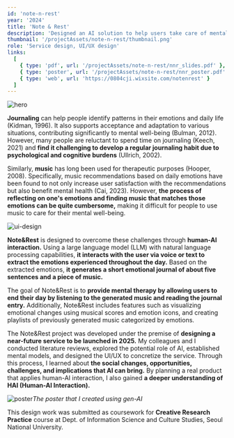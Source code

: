 ```yaml
---
id: 'note-n-rest'
year: '2024'
title: 'Note & Rest'
description: 'Designed an AI solution to help users take care of mental well-being by extracting emotions through human-AI interaction and generate diaries and music.'
thumbnail: '/projectAssets/note-n-rest/thumbnail.png'
role: 'Service design, UI/UX design'
links:
  [
    { type: 'pdf', url: '/projectAssets/note-n-rest/nnr_slides.pdf' },
    { type: 'poster', url: '/projectAssets/note-n-rest/nnr_poster.pdf' },
    { type: 'web', url: 'https://0804cji.wixsite.com/notenrest' }
  ]
---
```


![hero](/projectAssets/note-n-rest/note-n-rest.png)

**Journaling** can help people identify patterns in their emotions and daily life (Kidman, 1996). It also supports acceptance and adaptation to various situations, contributing significantly to mental well-being (Bulman, 2012). However, many people are reluctant to spend time on journaling (Keech, 2021) and **find it challenging to develop a regular journaling habit due to psychological and cognitive burdens** (Ullrich, 2002).

Similarly, **music** has long been used for therapeutic purposes (Hooper, 2008). Specifically, music recommendations based on daily emotions have been found to not only increase user satisfaction with the recommendations but also benefit mental health (Cai, 2023). However, **the process of reflecting on one's emotions and finding music that matches those emotions can be quite cumbersome,** making it difficult for people to use music to care for their mental well-being.

![ui-design](/projectAssets/note-n-rest/ui.png)

**Note&Rest** is designed to overcome these challenges through **human-AI interaction.** Using a large language model (LLM) with natural language processing capabilities, **it interacts with the user via voice or text to extract the emotions experienced throughout the day.** Based on the extracted emotions, **it generates a short emotional journal of about five sentences and a piece of music.**

The goal of Note&Rest is to **provide mental therapy by allowing users to end their day by listening to the generated music and reading the journal entry.** Additionally, Note&Rest includes features such as visualizing emotional changes using musical scores and emotion icons, and creating playlists of previously generated music categorized by emotions.

The Note&Rest project was developed under the premise of **designing a near-future service to be launched in 2025.** My colleagues and I conducted literature reviews, explored the potential role of AI, established mental models, and designed the UI/UX to concretize the service. Through this process, I learned about **the social changes, opportunities, challenges, and implications that AI can bring.** By planning a real product that applies human-AI interaction, I also gained **a deeper understanding of HAI (Human-AI Interaction).**

![poster](/projectAssets/note-n-rest/nnr_poster.png)_The poster that I created using gen-AI_

This design work was submitted as coursework for **Creative Research Practice** course at Dept. of Information Science and Culture Studies, Seoul National University.
